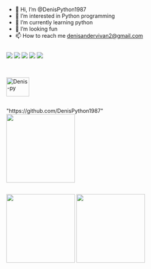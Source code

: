 - 👋 Hi, I’m @DenisPython1987
- 👀 I’m interested in Python programming
- 🌱 I’m currently learning python
- 💞️ I’m looking fun
- 📫 How to reach me denisandervivan2@gmail.com

##

<div>
  <a href="www.linkedin.com/in/denisander-vivan" target="_blank"><img src="https://img.shields.io/badge/LinkedIn-0077B5?style=for-the-badge&logo=linkedin&logoColor=white" target="_blank"/></a>
  <a href="https://www.instagram.com/denisvivan1987/" target="_blank"><img src="https://img.shields.io/badge/Instagram-E4405F?style=for-the-badge&logo=instagram&logoColor=white" target="_blank"/></a>
  <a href="https://www.youtube.com/channel/UCbL8xTfo9UQ_WNsCp16-64A" target="_blank"><img src="https://img.shields.io/badge/YouTube-FF0000?style=for-the-badge&logo=youtube&logoColor=white" target="_blank"/></a>
  <a href="mailto:denisandervivan2@gmail.com" target="_blank"/><img src="https://img.shields.io/badge/Gmail-D14836?style=for-the-badge&logo=gmail&logoColor=white" target="_blank"/></a>
  <a href="https://wa.me/5516999887105" target="_blank"/><img src="https://img.shields.io/badge/WhatsApp-25D366?style=for-the-badge&logo=whatsapp&logoColor=white" target="_blank"/></a>
</div>

##
<div style="display: inline_block"><br>
  <img aling="center" alt="Denis-py" height="50" width="60" src="https://cdn.jsdelivr.net/gh/devicons/devicon@latest/icons/python/python-original-wordmark.svg" />
  
##

<div>
  <href>"https://github.com/DenisPython1987"</href>
  <br>
  <img height="180em" src="https://github-readme-stats.vercel.app/api?username=DenisPython1987&show_icons=True&theme=dark"/>
  <!--<img height="180em" src="https://github.com/DenisPython1987/github-readme-stats&theme=dark"/>-->
</div>

##

<div>
  <img height="180em" src="https://github-readme-stats.vercel.app/api/top-langs/?username=DenisPython1987&size_weight=0.5&count_weight=0.5"/>
  <img height="180em" src="https://github-readme-stats.vercel.app/api/wakatime?username=@DenisPython1987"/>
</div>

##
